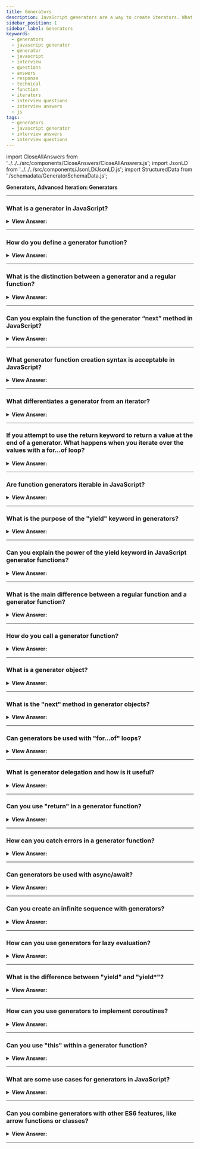 ```yaml
---
title: Generators
description: JavaScript generators are a way to create iterators. What is the distinction between a generator and a regular function? Frontend Developer Interview Answers
sidebar_position: 1
sidebar_label: Generators
keywords:
  - generators
  - javascript generator
  - generator
  - javascript
  - interview
  - questions
  - answers
  - response
  - technical
  - function
  - iterators
  - interview questions
  - interview answers
  - js
tags:
  - generators
  - javascript generator
  - interview answers
  - interview questions
---
```


import CloseAllAnswers from '../../../src/components/CloseAnswers/CloseAllAnswers.js';
import JsonLD from '../../../src/components/JsonLD/JsonLD.js';
import StructuredData from './schemadata/GeneratorSchemaData.js';

<JsonLD data={StructuredData} />

<head>
  <title>JavaScript Generators | Frontend Phone Interview Questions</title>
</head>

**Generators, Advanced Iteration: Generators**

<CloseAllAnswers />

---

### What is a generator in JavaScript?

<details>
  <summary><strong>View Answer:</strong></summary>
  <div>
  <div><strong>Interview Response:</strong> A generator is a special kind of function that can pause and resume execution, allowing it to produce a sequence of values over time.
  </div><br />
  <div><strong className="codeExample">Code Example:</strong><br /><br />

  <div></div>

```js
// Full Implementation
function* generateSequence() {
  yield 1;
  yield 2;
  yield 3;
}

// "generator function" creates "generator object"
let generator = generateSequence();
console.log(generator); // creates: [object Generator]
```

  </div>
  </div>
</details>

---

### How do you define a generator function?

<details>
  <summary><strong>View Answer:</strong></summary>
  <div>
  <div><strong>Interview Response:</strong> You define a generator function using the "function*" keyword, followed by the function name and parentheses.</div><br />
  <div><strong className="codeExample">Code Example:</strong><br /><br />

  <div></div>

```js
// Full Implementation
function* generateSequence() {
  yield 1;
  yield 2;
  yield 3;
}

// "generator function" creates "generator object"
let generator = generateSequence();
console.log(generator); // creates: [object Generator]
```

  </div>
  </div>
</details>

---

### What is the distinction between a generator and a regular function?

<details>
  <summary><strong>View Answer:</strong></summary>
  <div>
  <div><strong>Interview Response:</strong> Regular functions return only one value (or nothing). Generators can return (“yield”) multiple values, one after another, on-demand.</div><br />
  <div><strong>Technical Response:</strong> Regular functions return only one value (or nothing). Generators can return (“yield”) multiple values, one after another, on-demand. They work great with iterables, allowing to create data-streams with ease. We need a special syntax construct to create a generator: function*, the so-called “generator function”. Generator functions behave differently from regular ones. When such a function gets called, it does not run its code. Instead, it returns a unique object, called “generator object”, to manage the execution.
  </div><br />
  <div><strong className="codeExample">Code Example:</strong><br /><br />

  <div></div>

```js
// Full Implementation
function* generateSequence() {
  yield 1;
  yield 2;
  yield 3;
}

// "generator function" creates "generator object"
let generator = generateSequence();
console.log(generator); // creates: [object Generator]
```

  </div>
  </div>
</details>

---

### Can you explain the function of the generator “next” method in JavaScript?

<details>
  <summary><strong>View Answer:</strong></summary>
  <div>
  <div><strong>Interview Response:</strong> The next() method returns an object with two properties, “done” and value. The done property returns false if a value exists; otherwise, true if the value returns undefined.
</div><br />
  <div><strong className="codeExample">Code Example:</strong><br /><br />

<strong>Syntax: </strong> generator.next(value);<br /><br />

  <div></div>

```js
function* gen() {
  yield 1;
  yield 2;
  yield 3;
}

const g = gen(); // "Generator { }"
g.next(); // "Object { value: 1, done: false }"
g.next(); // "Object { value: 2, done: false }"
g.next(); // "Object { value: 3, done: false }"
g.next(); // "Object { value: undefined, done: true }"
```

  </div>
  </div>
</details>

---

### What generator function creation syntax is acceptable in JavaScript?

<details>
  <summary><strong>View Answer:</strong></summary>
  <div>
  <div><strong>Interview Response:</strong> In JavaScript, we can create a generator function using the "function*" (pre-fixed implementation) keyword followed by the function name, parentheses, and curly braces enclosing the function body. Although, we can use the post-fixed implementation, it is not recommended.
</div><br />
  <div><strong>Interview Response:</strong> Two syntaxes are used to create generators, including the pre-fixed (function* f(…)) and post-fixed ( function *f(…)) function generator implementations. Both syntaxes are correct, but usually, the first syntax is preferred, as the star* denotes that it’s a generator function, it describes the kind, not the name, so it should stick with the function keyword.
</div><br />
  <div><strong className="codeExample">Code Example:</strong><br /><br />

  <div></div>

```js
// Pre-generator function
function* gen() {
  yield 1;
  yield 2;
  yield 3;
}

// Post-generator function
// function *gen() {
//   yield 1;
//   yield 2;
//   yield 3;
// }
```

  </div>
  </div>
</details>

---

### What differentiates a generator from an iterator?

<details>
  <summary><strong>View Answer:</strong></summary>
  <div>
  <div><strong>Interview Response:</strong> A generator is a special kind of function that produces a sequence of values and can pause/resume execution, while an iterator is an object used to traverse a sequence.
</div><br />
  <div><strong>Technical Response:</strong> While custom iterators are a useful tool, their creation requires careful programming due to the need to maintain their internal state explicitly. Generator functions provide a powerful alternative, and they allow you to define an iterative algorithm by writing a single function whose execution is not continuous. We use the function* syntax to create a new Generator function.
</div><br />
  <div><strong className="codeExample">Code Example:</strong><br /><br />

  <div></div>

```js
// Iterator
function makeRangeIterator(start = 0, end = Infinity, step = 1) {
  let nextIndex = start;
  let iterationCount = 0;

  const rangeIterator = {
    next: function () {
      let result;
      if (nextIndex < end) {
        result = { value: nextIndex, done: false };
        nextIndex += step;
        iterationCount++;
        return result;
      }
      return { value: iterationCount, done: true };
    },
  };
  return rangeIterator;
}

const it = makeRangeIterator(1, 10, 2);

let result = it.next();
while (!result.done) {
  console.log(result.value); // 1 3 5 7 9
  result = it.next();
}

console.log('Iterated over sequence of size: ', result.value);
// [5 numbers returned, that took interval in between: 0 to 10]

////////// GENERATOR EXAMPLE ////////////////

function* makeRangeIterator(start = 0, end = 100, step = 1) {
  let iterationCount = 0;
  for (let i = start; i < end; i += step) {
    iterationCount++;
    yield i;
  }
  return iterationCount;
}

let generator = makeRangeIterator(1, 10, 2);

for (let num of generator) {
  console.log(num); // 1 3 5 7 9
}
```

  </div>
  </div>
</details>

---

### If you attempt to use the return keyword to return a value at the end of a generator. What happens when you iterate over the values with a for…of loop?

<details>
  <summary><strong>View Answer:</strong></summary>
  <div>
  <div><strong>Interview Response:</strong> When using a for...of loop to iterate over a generator with a return statement, the loop ignores the returned value and stops when the "done" property is true.
</div><br />
  <div><strong>Technical Response:</strong> Since the generator has the done property with a false value for each value, excluding the last value of done equaling true. When you attempt to return a value instead of yielding one, the last value does not return because done is set to true. It’s because for..of iteration ignores the last value, when done: true.
</div><br />
  <div><strong className="codeExample">Code Example:</strong><br /><br />

  <div></div>

```js
function* generateSequence() {
  yield 1;
  yield 2;
  return 3; // { value: 3, done: true} does not yield
}

let generator = generateSequence();

for (let value of generator) {
  alert(value); // 1, then 2, no 3
}
```

  </div>
  </div>
</details>

---

### Are function generators iterable in JavaScript?

<details>
  <summary><strong>View Answer:</strong></summary>
  <div>
  <div><strong>Interview Response:</strong> Yes, generator functions are iterable in JavaScript. When called, they produce a generator object which can be used to iterate through the yielded values.
</div><br />
  <div><strong>Technical Response:</strong> Generator functions do not initially execute their code when called. Instead, they return a particular type of iterator, called a Generator. The function can be called as many times as desired and returns a new Generator each time. Each generator iterates once.
</div><br />
  <div><strong className="codeExample">Code Example:</strong><br /><br />

  <div></div>

```js
function* makeIterator() {
  yield 1;
  yield 2;
}

const it = makeIterator();

for (const itItem of it) {
  console.log(itItem);
}

console.log(it[Symbol.iterator]() === it); // true;
// This example show us generator(iterator) is iterable object,
// which has the @@iterator method return the it (itself),
// and consequently, the it object can iterate only _once_.

// If we change it's @@iterator method to a function/generator
// which returns a new iterator/generator object, (it)
// can iterate many times

it[Symbol.iterator] = function* () {
  yield 2;
  yield 1;
};
```

  </div>
  </div>
</details>

---

### What is the purpose of the "yield" keyword in generators?

<details>
  <summary><strong>View Answer:</strong></summary>
  <div>
  <div><strong>Interview Response:</strong> The "yield" keyword is used in generator functions to pause execution and return a value to the caller.<br />
  </div>
  </div>
</details>

---

### Can you explain the power of the yield keyword in JavaScript generator functions?

<details>
  <summary><strong>View Answer:</strong></summary>
  <div>
  <div><strong>Interview Response:</strong> The "yield" keyword in JavaScript generators enables pausing function execution, returning values on-demand, and resuming later, allowing for powerful control flow and lazy evaluation.
</div><br />
  <div><strong>Technical Response:</strong> Generators are both powerful and flexible because yield is multi-functional. It not only returns the result outward but can pass a value inside the generator when we call generator.next(arg) with an argument, and that argument becomes the result of yield.
</div><br />
  <div><strong className="codeExample">Code Example:</strong><br /><br />

  <div></div>

```js
function* gen() {
  // Pass a question to the outer code and wait for an answer
  let result = yield '2 + 2 = ?'; // (*)

  alert(result);
}

let generator = gen();

let question = generator.next().value; // <-- yield returns the value

generator.next(4); // --> pass the result into the generator
```

  </div>
  </div>
</details>

---

### What is the main difference between a regular function and a generator function?

<details>
  <summary><strong>View Answer:</strong></summary>
  <div>
  <div><strong>Interview Response:</strong> A regular function runs to completion, while a generator function can pause its execution and be resumed later.<br />
  </div>
  </div>
</details>

---

### How do you call a generator function?

<details>
  <summary><strong>View Answer:</strong></summary>
  <div>
  <div><strong>Interview Response:</strong> You call a generator function like a regular function, but it returns a generator object, which you can use to control the generator's execution.<br />
  </div>
  </div>
</details>

---

### What is a generator object?

<details>
  <summary><strong>View Answer:</strong></summary>
  <div>
  <div><strong>Interview Response:</strong> A generator object in JavaScript is a special type of function that can pause its execution and resume later, allowing it to produce a sequence of results over time, instead of computing them at once.
  </div><br />
  <div><strong className="codeExample">Code Example:</strong><br /><br />

  <div></div>

```js
function* idGenerator() {
    let id = 1;
    while (true) {
        yield id++;
    }
}

const gen = idGenerator();

console.log(gen.next().value); // 1
console.log(gen.next().value); // 2
console.log(gen.next().value); // 3
console.log(typeof idGenerator); // function
```

  </div>
  </div>
</details>

---

### What is the "next" method in generator objects?

<details>
  <summary><strong>View Answer:</strong></summary>
  <div>
  <div><strong>Interview Response:</strong> The "next" method is used to resume the execution of a generator function, returning the next yielded value wrapped in an object with "value" and "done" properties.
  </div>
  </div>
</details>

---

### Can generators be used with "for...of" loops?

<details>
  <summary><strong>View Answer:</strong></summary>
  <div>
  <div><strong>Interview Response:</strong> Yes, generators are iterable and can be used with "for...of" loops to iterate through the yielded values.
  </div><br />
  <div><strong className="codeExample">Code Example:</strong><br /><br />

  <div></div>

```js
function* idGenerator() {
    let id = 1;
    while (id <= 5) {
        yield id++;
    }
}

for (let value of idGenerator()) {
    console.log(value); // Logs 1, 2, 3, 4, 5
}
```

  </div>
  </div>
</details>

---

### What is generator delegation and how is it useful?

<details>
  <summary><strong>View Answer:</strong></summary>
  <div>
  <div><strong>Interview Response:</strong> Generator delegation is the process of using "yield*" to delegate to another generator, allowing you to combine and reuse generator functions more easily.
  </div><br />
  <div><strong className="codeExample">Code Example:</strong><br /><br />

  <div></div>

```js
function* gen1() {
    yield 1;
    yield 2;
}

function* gen2() {
    yield* gen1();
    yield 3;
}

let generator = gen2();

console.log(generator.next().value); // 1
console.log(generator.next().value); // 2
console.log(generator.next().value); // 3
```

In this example, `gen2` delegates to `gen1` using `yield*`. So when we start iterating over `gen2`, the first two values come from `gen1`, and the third value comes from `gen2` itself.

  </div>
  </div>
</details>

---

### Can you use "return" in a generator function?

<details>
  <summary><strong>View Answer:</strong></summary>
  <div>
  <div><strong>Interview Response:</strong> Yes, you can use "return" in a generator function in JavaScript. It will provide the final value for the generator and end the generator's execution, making the "done" property of the iterator object true.
  </div><br />
  <div><strong className="codeExample">Code Example:</strong><br /><br />

  <div></div>

```js
function* numberGenerator() {
    yield 1;
    yield 2;
    return 3;
}

const gen = numberGenerator();

console.log(gen.next()); // { value: 1, done: false }
console.log(gen.next()); // { value: 2, done: false }
console.log(gen.next()); // { value: 3, done: true }
```

In this example, after yielding 1 and 2, the generator function returns 3 and ends its execution.

  </div>
  </div>
</details>

---

### How can you catch errors in a generator function?

<details>
  <summary><strong>View Answer:</strong></summary>
  <div>
  <div><strong>Interview Response:</strong> You can catch errors in a generator function by using a try/catch block inside the function. Alternatively, call the generator's throw() method to pass an error directly into the generator.
  </div><br />
  <div><strong className="codeExample">Code Example:</strong><br /><br />

  <div></div>

**1. Using a try/catch block inside the generator function:**

```javascript
function* generatorFunction() {
    try {
        yield "Start";
        throw new Error("Error occurred");
    } catch (error) {
        console.log(error.message); // Logs "Error occurred"
    }
    yield "End";
}

const gen = generatorFunction();

console.log(gen.next()); // { value: "Start", done: false }
console.log(gen.next()); // Logs "Error occurred", then { value: "End", done: false }
```

**2. Using the generator's `throw()` method:**

```javascript
function* generatorFunction() {
    try {
        yield "Start";
    } catch (error) {
        console.log(error.message); // Logs "Error thrown into generator"
        yield "Caught";
    }
    yield "End";
}

const gen = generatorFunction();

console.log(gen.next()); // { value: "Start", done: false }
console.log(gen.throw(new Error("Error thrown into generator"))); // Logs "Error thrown into generator", then { value: "Caught", done: false }
console.log(gen.next()); // { value: "End", done: false }
```

In the first example, the error is thrown and caught within the generator. In the second, the error is thrown from outside the generator and caught within it.

  </div>
  </div>
</details>

---

### Can generators be used with async/await?

<details>
  <summary><strong>View Answer:</strong></summary>
  <div>
  <div><strong>Interview Response:</strong> Yes, generators can be combined with Promises and async/await to manage asynchronous operations. This can be achieved using libraries like co or techniques like async iterators (for-await-of).
  </div><br />
  <div><strong className="codeExample">Code Example:</strong><br /><br />

  <div></div>

Here's an example using async iterators (for-await-of) to handle asynchronous operations in a generator.

```javascript
async function* asyncGenerator() {
    const promises = [Promise.resolve(1), Promise.resolve(2), Promise.resolve(3)];
    for (const promise of promises) {
        yield promise;
    }
}

(async function() {
    for await (const value of asyncGenerator()) {
        console.log(value); // Logs 1, 2, 3
    }
})();
```

In this example, `asyncGenerator` is an asynchronous generator that yields promises. The `for await...of` loop then waits for each of these promises to resolve before logging the resolved value. This allows you to handle asynchronous operations within a generator in a linear, easy-to-understand way.

  </div>
  </div>
</details>

---

### Can you create an infinite sequence with generators?

<details>
  <summary><strong>View Answer:</strong></summary>
  <div>
  <div><strong>Interview Response:</strong> Yes, you can create an infinite sequence by using a loop that continuously yields values within a generator function.
  </div><br />
  <div><strong className="codeExample">Code Example:</strong><br /><br />

  <div></div>
  
Here's a simple example of an infinite sequence...

```javascript
function* infiniteSequence() {
    let i = 0;
    while (true) {
        yield i++;
    }
}

const gen = infiniteSequence();

console.log(gen.next().value); // 0
console.log(gen.next().value); // 1
console.log(gen.next().value); // 2
// This can go on indefinitely
```

In this example, the `infiniteSequence` generator will yield an infinite sequence of numbers. Because generators only calculate their yielded value when `.next()` is called, this won't cause any performance issues as long as you don't try to iterate over the entire sequence at once (which would be impossible, as it's infinite).

  </div>
  </div>
</details>

---

### How can you use generators for lazy evaluation?

<details>
  <summary><strong>View Answer:</strong></summary>
  <div>
  <div><strong>Interview Response:</strong> Generators allow for lazy evaluation by only computing the next value in a sequence when it's requested, rather than computing all values upfront.
  </div><br/>
  <div><strong>Technical Response:</strong> Generators in JavaScript are perfect for implementing lazy evaluation because they only compute their yielded values on demand. This means that you can have a generator that represents a large (or even infinite) sequence of values, but it only takes up a small amount of memory because it only computes values as they are needed.
  </div><br />
  <div><strong className="codeExample">Code Example:</strong><br /><br />

  <div></div>

Here's an example of using a generator for lazy evaluation...

```javascript
function* fibonacci() {
    let [prev, curr] = [0, 1];
    while (true) {
        yield curr;
        [prev, curr] = [curr, prev + curr];
    }
}

const gen = fibonacci();

console.log(gen.next().value); // 1
console.log(gen.next().value); // 1
console.log(gen.next().value); // 2
console.log(gen.next().value); // 3
console.log(gen.next().value); // 5
// And so on...
```

In this example, the `fibonacci` generator represents the infinite sequence of Fibonacci numbers. But even though this sequence is infinite, the generator only uses a constant amount of memory because it only computes the next Fibonacci number when `.next()` is called. This is the essence of lazy evaluation: only computing values as they are needed.

  </div>
  </div>
</details>

---

### What is the difference between "yield" and "yield*"?

<details>
  <summary><strong>View Answer:</strong></summary>
  <div>
  <div><strong>Interview Response:</strong> "yield" returns a single value from a generator, while "yield*" delegates to another generator or iterable, yielding all its values in sequence.
  </div><br />
  <div><strong className="codeExample">Code Example:</strong><br /><br />

  <div></div>

```javascript
function* generatorA() {
    yield 1;
    yield 2;
}

function* generatorB() {
    yield* generatorA();
    yield 3;
}

const gen = generatorB();

console.log(gen.next().value); // 1
console.log(gen.next().value); // 2
console.log(gen.next().value); // 3
```

In the above code, `yield*` in `generatorB` is delegating to `generatorA`.

  </div>
  </div>
</details>

---

### How can you use generators to implement coroutines?

<details>
  <summary><strong>View Answer:</strong></summary>
  <div>
  <div><strong>Interview Response:</strong> Generators can be used to implement coroutines by pausing and resuming execution between multiple generator functions, allowing for more complex control flow.
  </div><br />
  <div><strong className="codeExample">Code Example:</strong><br /><br />

  <div></div>

```javascript
function* coroutine() {
    console.log('Coroutine started');
    yield 'Yield 1';
    console.log('Coroutine resumed');
    yield 'Yield 2';
    console.log('Coroutine ended');
}

const gen = coroutine();

console.log(gen.next().value); // Logs "Coroutine started", then "Yield 1"
console.log(gen.next().value); // Logs "Coroutine resumed", then "Yield 2"
```

In this example, the `coroutine` function is a generator that yields two values. The `.next()` method is used to transfer control back and forth between the "main" routine (the sequence of console.log statements outside the generator) and the coroutine. This allows the coroutine and the main routine to cooperatively control the flow of the program.

  </div>
  </div>
</details>

---

### Can you use "this" within a generator function?

<details>
  <summary><strong>View Answer:</strong></summary>
  <div>
  <div><strong>Interview Response:</strong> Yes, you can use "this" within a generator function, but it's discouraged since generator functions are intended to be used with "new" or "call/apply" methods.
  </div>
  </div>
</details>

---

### What are some use cases for generators in JavaScript?

<details>
  <summary><strong>View Answer:</strong></summary>
  <div>
  <div><strong>Interview Response:</strong> Generators can be used for asynchronous control flow, lazy evaluation, infinite sequences, coroutines, and code that requires complex state management.
  </div><br />
  <div><strong className="codeExample">Code Example:</strong><br /><br />

  <div></div>

Pipelines Example

```js
function* multiplyByTwo(iterable) {
    for (const num of iterable) {
        yield num * 2;
    }
}

function* addOne(iterable) {
    for (const num of iterable) {
        yield num + 1;
    }
}

const numbers = [1, 2, 3, 4];
const pipeline = addOne(multiplyByTwo(numbers));

console.log(Array.from(pipeline)); // [3, 5, 7, 9]
```

  </div>
  </div>
</details>

---

### Can you combine generators with other ES6 features, like arrow functions or classes?

<details>
  <summary><strong>View Answer:</strong></summary>
  <div>
  <div><strong>Interview Response:</strong> Generators cannot be arrow functions, as they don't support "function*", but you can use generator functions as methods within ES6 classes.
  </div><br />
  <div><strong className="codeExample">Code Example:</strong><br /><br />

  <div></div>

```javascript
class MyClass {
    constructor(data) {
        this.data = data;
    }

    *dataGenerator() {
        for (let item of this.data) {
            yield item;
        }
    }
}

const myInstance = new MyClass([1, 2, 3, 4, 5]);
const gen = myInstance.dataGenerator();

console.log(gen.next().value); // 1
console.log(gen.next().value); // 2
console.log(gen.next().value); // 3
// And so on...
```

In this example, `dataGenerator` is a generator method inside the `MyClass` class. It yields the items in the `data` array one by one.

  </div>
  </div>
</details>

---
